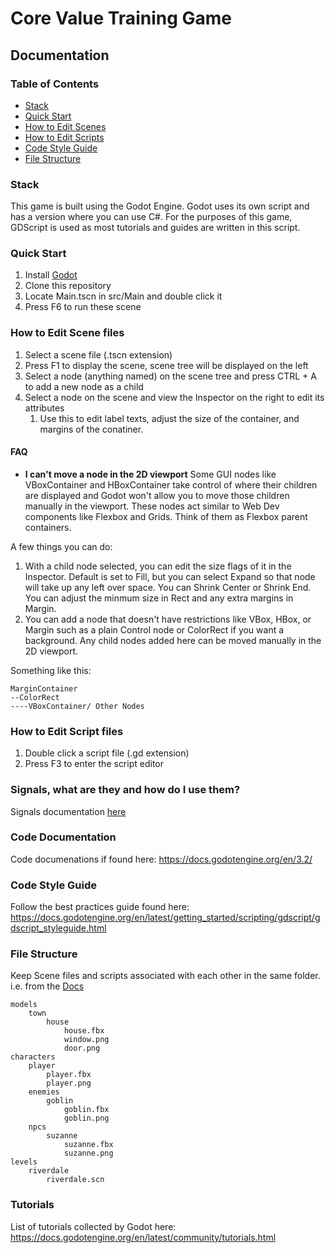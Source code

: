 # Core Value Training Game
## Documentation

### Table of Contents
- [Stack](#stack)
- [Quick Start](#quick-start)
- [How to Edit Scenes](#how-to-edit-scene-files)
- [How to Edit Scripts](#how-to-edit-script-files)
- [Code Style Guide](#code-style-guide)
- [File Structure](#file-structure)


### Stack
This game is built using the Godot Engine.
Godot uses its own script and has a version where you can use C#.
For the purposes of this game, GDScript is used as most tutorials and guides
are written in this script.


### Quick Start
1. Install [Godot](https://godotengine.org/download/)
2. Clone this repository
3. Locate Main.tscn in src/Main and double click it
4. Press F6 to run these scene

### How to Edit Scene files
1. Select a scene file (.tscn extension)
2. Press F1 to display the scene, scene tree will be displayed on the left
3. Select a node (anything named) on the scene tree and press CTRL + A to add a new node as a child
4. Select a node on the scene and view the Inspector on the right to edit its attributes
    1. Use this to edit label texts, adjust the size of the container, and margins of the conatiner.


#### FAQ
- **I can't move a node in the 2D viewport**
Some GUI nodes like VBoxContainer and HBoxContainer take control of where their children are displayed and Godot won't allow you to move those children manually in the viewport. These nodes act similar to Web Dev components like Flexbox and Grids. Think of them as Flexbox parent containers.

A few things you can do:

1. With a child node selected, you can edit the size flags of it in the Inspector. Default is set to Fill, but you can select Expand so that node will take up any left over space. You can Shrink Center or Shrink End.
    You can adjust the minmum size in Rect and any extra margins in Margin.
2. You can add a node that doesn't have restrictions like VBox, HBox, or Margin such as a plain Control node or ColorRect if you want a background. Any child nodes added here can be moved manually in the 2D viewport.

Something like this:

    MarginContainer
    --ColorRect
    ----VBoxContainer/ Other Nodes


### How to Edit Script files
1. Double click a script file (.gd extension)
2. Press F3 to enter the script editor


### Signals, what are they and how do I use them?
Signals documentation [here]([https://docs.godotengine.org/en/3.2/getting_started/step_by_step/signals.html#signals)


### Code Documentation
Code documenations if found here: https://docs.godotengine.org/en/3.2/

### Code Style Guide
Follow the best practices guide found here: https://docs.godotengine.org/en/latest/getting_started/scripting/gdscript/gdscript_styleguide.html


### File Structure
Keep Scene files and scripts associated with each other in the same folder.
i.e. from the [Docs](https://docs.godotengine.org/en/latest/getting_started/workflow/project_setup/project_organization.html)

    models
        town
            house
                house.fbx
                window.png
                door.png
    characters
        player
            player.fbx
            player.png
        enemies
            goblin
                goblin.fbx
                goblin.png
        npcs
            suzanne
                suzanne.fbx
                suzanne.png
    levels
        riverdale
            riverdale.scn



### Tutorials
List of tutorials collected by Godot here: https://docs.godotengine.org/en/latest/community/tutorials.html



